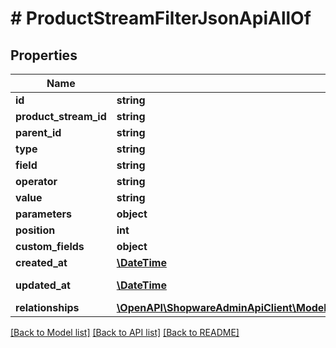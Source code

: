# # ProductStreamFilterJsonApiAllOf

## Properties

Name | Type | Description | Notes
------------ | ------------- | ------------- | -------------
**id** | **string** |  | [optional]
**product_stream_id** | **string** |  |
**parent_id** | **string** |  | [optional]
**type** | **string** |  |
**field** | **string** |  | [optional]
**operator** | **string** |  | [optional]
**value** | **string** |  | [optional]
**parameters** | **object** |  | [optional]
**position** | **int** |  | [optional]
**custom_fields** | **object** |  | [optional]
**created_at** | [**\DateTime**](\DateTime.md) |  | [readonly]
**updated_at** | [**\DateTime**](\DateTime.md) |  | [optional] [readonly]
**relationships** | [**\OpenAPI\ShopwareAdminApiClient\Model\ProductStreamFilterJsonApiAllOfRelationships**](ProductStreamFilterJsonApiAllOfRelationships.md) |  | [optional]

[[Back to Model list]](../../README.md#models) [[Back to API list]](../../README.md#endpoints) [[Back to README]](../../README.md)
